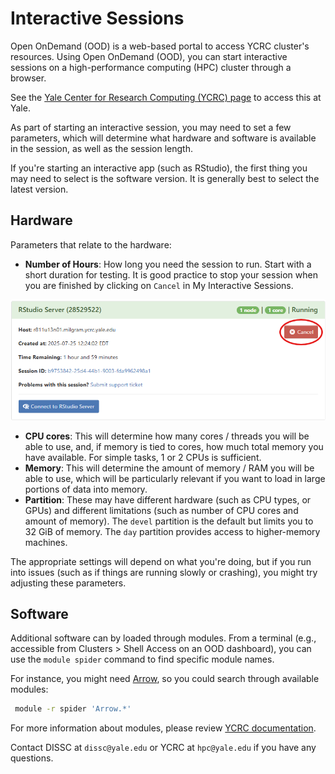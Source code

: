 # Interactive Sessions

Open OnDemand (OOD) is a web-based portal to access YCRC cluster's resources. Using Open OnDemand (OOD), you can start interactive sessions on a high-performance computing (HPC) cluster through a browser.

See the [Yale Center for Research Computing (YCRC) page](https://docs.ycrc.yale.edu/clusters-at-yale/access/ood) to access this at Yale.

As part of starting an interactive session, you may need to set a few parameters, which will determine what hardware and software is available in the session, as well as the session length.

If you're starting an interactive app (such as RStudio), the first thing you may need to select is the software version.
It is generally best to select the latest version.

## Hardware

Parameters that relate to the hardware: 

- **Number of Hours**: How long you need the session to run. Start with a short duration for testing. It is good practice to stop your session when you are finished by clicking on `Cancel` in My Interactive Sessions.

<div style="text-align: center;">
  <img src="../img/delete_session_milgram.png" alt="Delete session" style="width: 700px;">
</div>

- **CPU cores**: This will determine how many cores / threads you will be able to use, and, if memory is tied to cores, how much total memory you have available. For simple tasks, 1 or 2 CPUs is sufficient.
- **Memory**: This will determine the amount of memory / RAM you will be able to use, which will be particularly relevant if you want to load in large portions of data into memory.
- **Partition**: These may have different hardware (such as CPU types, or GPUs) and different limitations (such as number of CPU cores and amount of memory). The `devel` partition is the default but limits you to 32 GiB of memory. The `day` partition provides access to higher-memory machines.

The appropriate settings will depend on what you're doing, but if you run into issues (such as if things are running slowly or crashing), you might try adjusting these parameters.

## Software

Additional software can by loaded through modules. From a terminal (e.g., accessible from Clusters > Shell Access on an OOD dashboard), you can use the `module spider` command to find specific module names.

For instance, you might need [Arrow](https://arrow.apache.org/docs/index.html), so you could search through available modules:

```sh
 module -r spider 'Arrow.*'
```

For more information about modules, please review [YCRC documentation](https://docs.ycrc.yale.edu/applications/modules/).

Contact DISSC at `dissc@yale.edu` or YCRC at `hpc@yale.edu` if you have any questions.